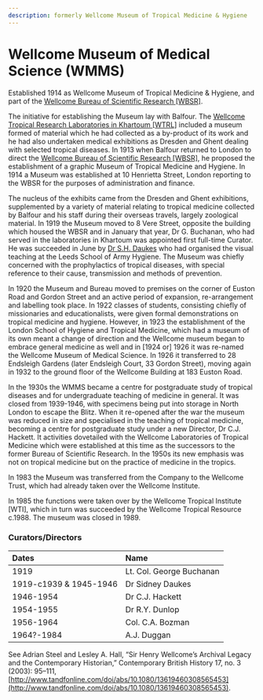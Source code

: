 ```yaml
---
description: formerly Wellcome Museum of Tropical Medicine & Hygiene
---
```


# Wellcome Museum of Medical Science \(WMMS\)

Established 1914 as Wellcome Museum of Tropical Medicine & Hygiene, and part of the [Wellcome Bureau of Scientific Research \[WBSR\]](https://docs.wellcomecollection.org/transcribe-wellcome/v/drafts/research/organisations/wbsr).

The initiative for establishing the Museum lay with Balfour. The [Wellcome Tropical Research Laboratories in Khartoum \[WTRL\]](https://docs.wellcomecollection.org/transcribe-wellcome/v/drafts/research/organisations/wtrl) included a museum formed of material which he had collected as a by-product of its work and he had also undertaken medical exhibitions as Dresden and Ghent dealing with selected tropical diseases. In 1913 when Balfour returned to London to direct the [Wellcome Bureau of Scientific Research \[WBSR\]](https://docs.wellcomecollection.org/transcribe-wellcome/v/drafts/research/organisations/wbsr), he proposed the establishment of a graphic Museum of Tropical Medicine and Hygiene. In 1914 a Museum was established at 10 Henrietta Street, London reporting to the WBSR for the purposes of administration and finance.

The nucleus of the exhibits came from the Dresden and Ghent exhibitions, supplemented by a variety of material relating to tropical medicine collected by Balfour and his staff during their overseas travels, largely zoological material. In 1919 the Museum moved to 8 Vere Street, opposite the building which housed the WBSR and in January that year, Dr G. Buchanan, who had served in the laboratories in Khartoum was appointed first full-time Curator. He was succeeded in June by [Dr S.H. Daukes](https://docs.wellcomecollection.org/transcribe-wellcome/v/drafts/research/people/alphabetical/daukes-sh) who had organised the visual teaching at the Leeds School of Army Hygiene. The Museum was chiefly concerned with the prophylactics of tropical diseases, with special reference to their cause, transmission and methods of prevention.

In 1920 the Museum and Bureau moved to premises on the corner of Euston Road and Gordon Street and an active period of expansion, re-arrangement and labelling took place. In 1922 classes of students, consisting chiefly of missionaries and educationalists, were given formal demonstrations on tropical medicine and hygiene. However, in 1923 the establishment of the London School of Hygiene and Tropical Medicine, which had a museum of its own meant a change of direction and the Wellcome museum began to embrace general medicine as well and in \[1924 or\] 1926 it was re-named the Wellcome Museum of Medical Science. In 1926 it transferred to 28 Endsleigh Gardens \(later Endsleigh Court, 33 Gordon Street\), moving again in 1932 to the ground floor of the Wellcome Building at 183 Euston Road.

In the 1930s the WMMS became a centre for postgraduate study of tropical diseases and for undergraduate teaching of medicine in general. It was closed from 1939-1946, with specimens being put into storage in North London to escape the Blitz. When it re-opened after the war the museum was reduced in size and specialised in the teaching of tropical medicine, becoming a centre for postgraduate study under a new Director, Dr C.J. Hackett. It activities dovetailed with the Wellcome Laboratories of Tropical Medicine which were established at this time as the successors to the former Bureau of Scientific Research. In the 1950s its new emphasis was not on tropical medicine but on the practice of medicine in the tropics.

In 1983 the Museum was transferred from the Company to the Wellcome Trust, which had already taken over the Wellcome Institute.

In 1985 the functions were taken over by the Wellcome Tropical Institute \[WTI\], which in turn was succeeded by the Wellcome Tropical Resource c.1988. The museum was closed in 1989. 

### Curators/Directors 

| Dates | Name |
| :--- | :--- |
| 1919 | Lt. Col. George Buchanan |
| 1919-c1939 & 1945-1946 | Dr Sidney Daukes |
| 1946-1954 | Dr C.J. Hackett |
| 1954-1955 | Dr R.Y. Dunlop |
| 1956-1964 | Col. C.A. Bozman |
| 1964?-1984 | A.J. Duggan |

See Adrian Steel and Lesley A. Hall, “Sir Henry Wellcome’s Archival Legacy and the Contemporary Historian,” Contemporary British History 17, no. 3 \(2003\): 95–111, [http://www.tandfonline.com/doi/abs/10.1080/13619460308565453](http://www.tandfonline.com/doi/abs/10.1080/13619460308565453).

